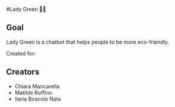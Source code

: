 #Lady Green 🌻🍃

## Goal
Lady Green is a chatbot that helps people to be more eco-friendly.

Created for: 

## Creators
<ul>
  <li> Chiara Mancarella </li>
  <li> Matilde Ruffino </li>
  <li> Ilaria Boscolo Nata </li>
</ul>
